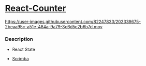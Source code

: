 # [React-Counter](https://frontendella.github.io/React_counter/)



https://user-images.githubusercontent.com/82247833/202339675-2beaa95c-a51e-484a-9a79-3c6d5c2b6b7d.mov


### Description

* React State

- [Scrimba](https://scrimba.com/allcourses)
